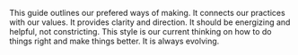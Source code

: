 This guide outlines our prefered ways of making. It connects our practices with our values.  It provides clarity and direction. It should be energizing and helpful, not  constricting. This style is our current thinking on how to do things right and make things better. It is always evolving.   